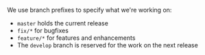 We use branch prefixes to specify what we're working on:

- `master` holds the current release
- `fix/*` for bugfixes
- `feature/*` for features and enhancements
- The `develop` branch is reserved for the work on the next release
